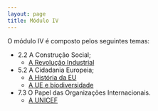 ```yaml
---
layout: page
title: Módulo IV
---
```


O módulo IV é composto pelos seguintes temas:
  - 2.2 A Construção Social;
    - [A Revolução Industrial]({{site.baseurl}}/A-Revolucao-Industrial/)
  - 5.2 A Cidadania Europeia;
    - [A História da EU]({{site.baseurl}}/A-Historia-da-UE/)
	- [A UE e biodiversidade]({{site.baseurl}}/UE-biodiversidade/)
  - 7.3 O Papel das Organizações Internacionais.
    - [A UNICEF]({{site.baseurl}}/Unicef/)

